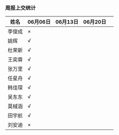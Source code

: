 ### 周报上交统计

| 姓名   | 06月06日 | 06月13日 | 06月20日 |      |
| ------ | -------- | -------- | -------- | ---- |
| 李俊成 | ×        |          |          |      |
| 姚辉   | √        |          |          |      |
| 杜荣新 | √        |          |          |      |
| 王奕霄 | √        |          |          |      |
| 张万里 | √        |          |          |      |
| 任星舟 | √        |          |          |      |
| 韩佳琛 | √        |          |          |      |
| 吴东东 | √        |          |          |      |
| 莫棫涵 | √        |          |          |      |
| 田宇航 | √        |          |          |      |
| 刘安迪 | ×        |          |          |      |

